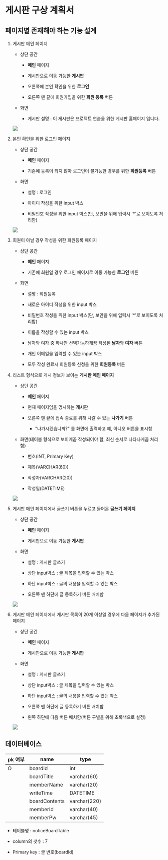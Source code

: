 # 게시판 구상 계획서

## 페이지별 존재해야 하는 기능 설계

1. 게시판 메인 페이지
 
    * 상단 공간

      * **메인** 페이지 

      * 게시판으로 이동 가능한 **게시판** 

      * 오른쪽에 본인 확인을 위한 **로그인** 

      * 오른쪽 맨 끝에 회원가입을 위한 **회원 등록** 버튼

    * 화면

      * 게시판 설명 : 이 게시판은 프로젝트 연습을 위한 게시판 홈페이지 입니다.

    ![](https://peterkimlab.github.io/assets/images/bbs_14_main.png)

2. 본인 확인을 위한 로그인 페이지
    * 상단 공간
      * **메인** 페이지 

      * 기존에 등록이 되지 않아 로그인이 불가능한 경우를 위한 **회원등록** 버튼
    
    * 화면

      * 설명 : 로그인
      
      * 아이디 작성을 위한 input 박스
      * 비밀번호 작성을 위한 
      input 박스(단, 보안을 위해 입력시 '*'로 보이도록 처리함)
    
    ![](https://peterkimlab.github.io/assets/images/bbs_2_login.png)


3. 회원이 아닐 경우 작성을 위한 회원등록 페이지 
    * 상단 공간
      * **메인** 페이지 

      * 기존에 회원일 경우 로그인 페이지로 이동 가능한 **로그인** 버튼
    
    * 화면

      * 설명 : 회원등록
      
      * 새로운 아이디 작성을 위한 input 박스
      * 비밀번호 작성을 위한 
      input 박스(단, 보안을 위해 입력시 '*'로 보이도록 처리함)

      * 이름을 작성할 수 있는 input 박스

      * 남자와 여자 중 하나만 선택가능하게끔 작성된 **남자**와 **여자** 버튼

      * 개인 이메일을 입력할 수 있는 input 박스

      * 모두 작성 완료시 회원등록 신청을 위한 **회원등록** 버튼


4. 리스트 형식으로 게시 정보가 보이는 **게시판 메인 페이지**
 
    * 상단 공간

      * **메인** 페이지 
      
      * 현재 페이지임을 명시하는 **게시판**

      * 오른쪽 맨 끝에 접속 종료를 위해 나갈 수 있는 **나가기** 버튼
        * "나가시겠습니까?" 를 화면에 출력하고 예, 아니오 버튼을 표시함
    
    * 화면(테이블 형식으로 보이게끔 작성되어야 함, 최신 순서로 나타나게끔 처리함)

      * 번호(INT, Primary Key)

      * 제목(VARCHAR(60))

      * 작성자(VARCHAR(20))

      * 작성일(DATETIME)


    ![](https://peterkimlab.github.io/assets/images/bbs_8_bbs.png)


5. 게시판 메인 페이지에서 글쓰기 버튼을 누르고 들어온 **글쓰기 페이지**

    * 상단 공간

      * **메인** 페이지 

      * 게시판으로 이동 가능한 **게시판**
    
    * 화면

      * 설명 : 게시판 글쓰기
      
      * 상단 input박스 : 글 제목을 입력할 수 있는 박스
      * 하단 input박스 : 글의 내용을 입력할 수 있는 박스

      * 오른쪽 맨 하단에 글 등록하기 버튼 배치함

    ![](https://peterkimlab.github.io/assets/images/bbs_10_write.png)


6. 게시판 메인 페이지에서 게시판 목록이 20개 이상일 경우에 다음 페이지가 추가된 페이지

    * 상단 공간

      * **메인** 페이지 

      * 게시판으로 이동 가능한 **게시판**
    
    * 화면

      * 설명 : 게시판 글쓰기
      
      * 상단 input박스 : 글 제목을 입력할 수 있는 박스
      * 하단 input박스 : 글의 내용을 입력할 수 있는 박스

      * 오른쪽 맨 하단에 글 등록하기 버튼 배치함
      
      * 왼쪽 하단에 다음 버튼 배치함(버튼 구별을 위해 초록색으로 설정)

    ![](https://peterkimlab.github.io/assets/images/bbs_11_list.png)


## 데이터베이스
| pk 여부 | name          | type         |
|---------|---------------|--------------|
|    O    | boardId       | int          |
|         | boardTitle    | varchar(60)  |
|         | memberName    | varchar(20)  |
|         | writeTime     | DATETIME     |
|         | boardContents | varchar(220) |
|         | memberId      | varchar(40)  |
|         | memberPw      | varchar(45)  |

* 테이블명 : noticeBoardTable

* column의 갯수 : 7

* Primary key : 글 번호(boardId)




